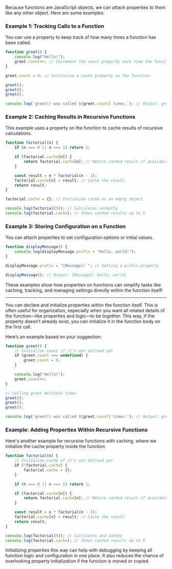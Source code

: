 Because functions are JavaScript objects, we can attach properties to them like any other object. Here are some examples:

### Example 1: Tracking Calls to a Function
You can use a property to keep track of how many times a function has been called.

```javascript
function greet() {
    console.log("Hello!");
    greet.count++; // Increment the count property each time the function is called
}

greet.count = 0; // Initialize a count property on the function

greet();
greet();
greet();

console.log(`greet() was called ${greet.count} times.`); // Output: greet() was called 3 times.
```

### Example 2: Caching Results in Recursive Functions
This example uses a property on the function to cache results of recursive calculations.

```javascript
function factorial(n) {
    if (n === 0 || n === 1) return 1;

    if (factorial.cache[n]) {
        return factorial.cache[n]; // Return cached result if available
    }

    const result = n * factorial(n - 1);
    factorial.cache[n] = result; // Cache the result
    return result;
}

factorial.cache = {}; // Initialize cache as an empty object

console.log(factorial(5)); // Calculates normally
console.log(factorial.cache); // Shows cached results up to 5
```

### Example 3: Storing Configuration on a Function
You can attach properties to set configuration options or initial values.

```javascript
function displayMessage() {
    console.log(displayMessage.prefix + "Hello, world!");
}

displayMessage.prefix = "[Message]: "; // Setting a prefix property

displayMessage(); // Output: [Message]: Hello, world!
```

These examples show how properties on functions can simplify tasks like caching, tracking, and managing settings directly within the function itself!

---

You can declare and initialize properties within the function itself. This is often useful for organization, especially when you want all related details of the function—like properties and logic—to be together. This way, if the property doesn’t already exist, you can initialize it in the function body on the first call.

Here’s an example based on your suggestion:

```javascript
function greet() {
    // Initialize count if it’s not defined yet
    if (greet.count === undefined) {
        greet.count = 0;
    }

    console.log("Hello!");
    greet.count++;
}

// Calling greet multiple times
greet();
greet();
greet();

console.log(`greet() was called ${greet.count} times.`); // Output: greet() was called 3 times.
```

### Example: Adding Properties Within Recursive Functions

Here's another example for recursive functions with caching, where we initialize the cache property inside the function:

```javascript
function factorial(n) {
    // Initialize cache if it’s not defined yet
    if (!factorial.cache) {
        factorial.cache = {};
    }

    if (n === 0 || n === 1) return 1;

    if (factorial.cache[n]) {
        return factorial.cache[n]; // Return cached result if available
    }

    const result = n * factorial(n - 1);
    factorial.cache[n] = result; // Cache the result
    return result;
}

console.log(factorial(5)); // Calculates and caches
console.log(factorial.cache); // Shows cached results up to 5
```

Initializing properties this way can help with debugging by keeping all function logic and configuration in one place. It also reduces the chance of overlooking property initialization if the function is moved or copied.
